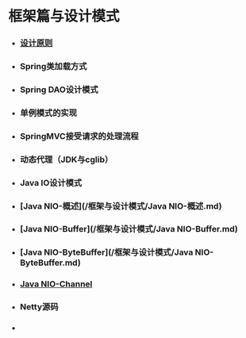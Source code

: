 # 框架篇与设计模式

* ### [设计原则](/框架与设计模式/设计原则.md)
* ### Spring类加载方式
* ### Spring DAO设计模式
* ### 单例模式的实现
* ### SpringMVC接受请求的处理流程
* ### 动态代理（JDK与cglib）
* ### Java IO设计模式
* ### [Java NIO-概述](/框架与设计模式/Java NIO-概述.md)
* ### [Java NIO-Buffer](/框架与设计模式/Java NIO-Buffer.md)
* ### [Java NIO-ByteBuffer](/框架与设计模式/Java NIO-ByteBuffer.md)
* ### [Java NIO-Channel](#java-nio-channel)
* ### Netty源码
* ### 



